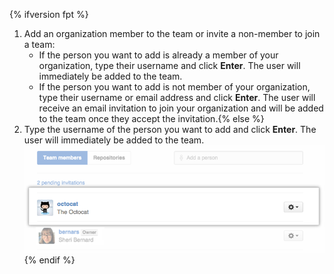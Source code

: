 {% ifversion fpt %}
1. Add an organization member to the team or invite a non-member to join a team:
   - If the person you want to add is already a member of your organization, type their username and click **Enter**. The user will immediately be added to the team.
   - If the person you want to add is not member of your organization, type their username or email address and click **Enter**. The user will receive an email invitation to join your organization and will be added to the team once they accept the invitation.{% else %}
1. Type the username of the person you want to add and click **Enter**. The user will immediately be added to the team. ![Add team member popup](/assets/images/help/organizations/Organization-add-team.png)
{% endif %}
